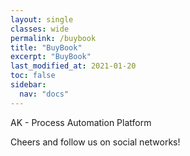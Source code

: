 ```yaml
---
layout: single
classes: wide
permalink: /buybook
title: "BuyBook"
excerpt: "BuyBook"
last_modified_at: 2021-01-20
toc: false
sidebar:
  nav: "docs"
---
```


AK - Process Automation Platform

Cheers and follow us on social networks!
